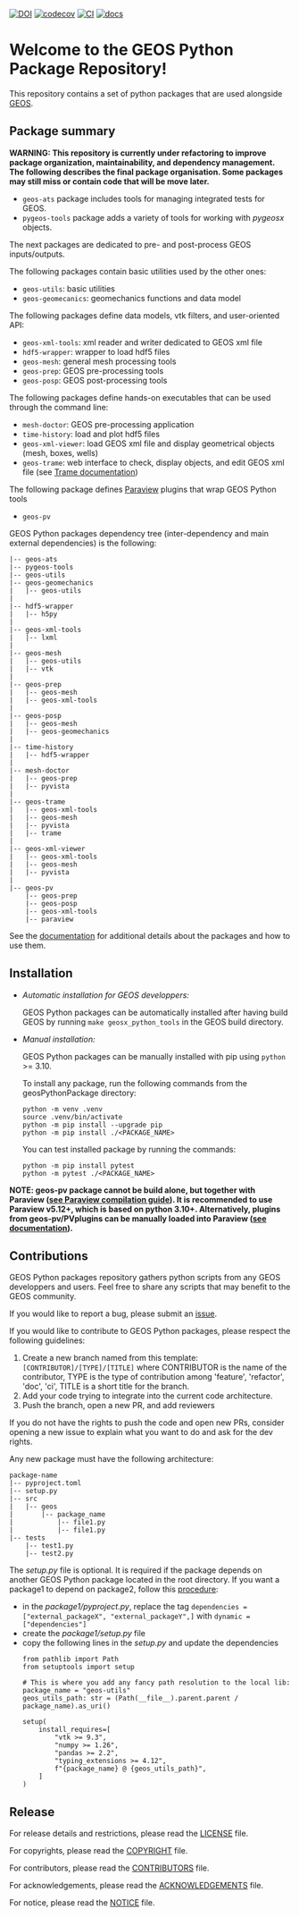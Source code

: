 [![DOI](https://zenodo.org/badge/131810578.svg)](https://zenodo.org/badge/latestdoi/131810578)
[![codecov](https://codecov.io/github/GEOS-DEV/geosPythonPackages/graph/badge.svg?token=0VTEHPQG58)](https://codecov.io/github/GEOS-DEV/geosPythonPackages)
[![CI](https://github.com/GEOS-DEV/GEOS/actions/workflows/ci_tests.yml/badge.svg)](https://github.com/GEOS-DEV/geosPythonPackages/actions?query=branch%3Adevelop)
[![docs](https://readthedocs.com/projects/geosx-geosx/badge/?version=latest)](https://geosx-geosx.readthedocs-hosted.com/projects/geosx-geospythonpackages/en/latest/)

Welcome to the GEOS Python Package Repository!
==============================================

This repository contains a set of python packages that are used alongside [GEOS](https://github.com/GEOS-DEV/GEOS).


Package summary
---------------

**WARNING: This repository is currently under refactoring to improve package organization, maintainability, and dependency management. The following describes the final package organisation. Some packages may still miss or contain code that will be move later.**

* `geos-ats` package includes tools for managing integrated tests for GEOS.
* `pygeos-tools` package adds a variety of tools for working with *pygeosx* objects.

The next packages are dedicated to pre- and post-process GEOS inputs/outputs. 

The following packages contain basic utilities used by the other ones:

* `geos-utils`: basic utilities
* `geos-geomecanics`: geomechanics functions and data model


The following packages define data models, vtk filters, and user-oriented API:

* `geos-xml-tools`: xml reader and writer dedicated to GEOS xml file
* `hdf5-wrapper`: wrapper to load hdf5 files
* `geos-mesh`: general mesh processing tools
* `geos-prep`: GEOS pre-processing tools
* `geos-posp`: GEOS post-processing tools


The following packages define hands-on executables that can be used through the command line:

* `mesh-doctor`: GEOS pre-processing application
* `time-history`: load and plot hdf5 files
* `geos-xml-viewer`: load GEOS xml file and display geometrical objects (mesh, boxes, wells)
* `geos-trame`: web interface to check, display objects, and edit GEOS xml file (see [Trame documentation](https://kitware.github.io/trame/guide/tutorial/))


The following package defines [Paraview](https://docs.paraview.org/) plugins that wrap GEOS Python tools

* `geos-pv`

GEOS Python packages dependency tree (inter-dependency and main external dependencies) is the following:

```
|-- geos-ats
|-- pygeos-tools
|-- geos-utils
|-- geos-geomechanics
|   |-- geos-utils
|
|-- hdf5-wrapper
|   |-- h5py
|
|-- geos-xml-tools
|   |-- lxml
|
|-- geos-mesh
|   |-- geos-utils
|   |-- vtk
|
|-- geos-prep
|   |-- geos-mesh
|   |-- geos-xml-tools
|
|-- geos-posp
|   |-- geos-mesh
|   |-- geos-geomechanics
|
|-- time-history
|   |-- hdf5-wrapper
|
|-- mesh-doctor
|   |-- geos-prep
|   |-- pyvista
|
|-- geos-trame
|   |-- geos-xml-tools
|   |-- geos-mesh
|   |-- pyvista
|   |-- trame
|
|-- geos-xml-viewer
|   |-- geos-xml-tools
|   |-- geos-mesh
|   |-- pyvista
|
|-- geos-pv
    |-- geos-prep
    |-- geos-posp
    |-- geos-xml-tools
    |-- paraview
```

See the [documentation](https://geosx-geosx.readthedocs-hosted.com/projects/geosx-geospythonpackages/en/latest/) for additional details about the packages and how to use them.


Installation
-------------

* *Automatic installation for GEOS developpers:*

  GEOS Python packages can be automatically installed after having build GEOS by running `make geosx_python_tools` in the GEOS build directory.

* *Manual installation:*

  GEOS Python packages can be manually installed with pip using `python` >= 3.10. 

    To install any package, run the following commands from the geosPythonPackage directory:

    ```
    python -m venv .venv
    source .venv/bin/activate
    python -m pip install --upgrade pip
    python -m pip install ./<PACKAGE_NAME>
    ```

    You can test installed package by running the commands:

    ```
    python -m pip install pytest
    python -m pytest ./<PACKAGE_NAME>
    ```

**NOTE: geos-pv package cannot be build alone, but together with Paraview ([see Paraview compilation guide](https://gitlab.kitware.com/paraview/paraview/-/blob/master/Documentation/dev/build.md)). It is recommended to use Paraview v5.12+, which is based on python 3.10+. Alternatively, plugins from geos-pv/PVplugins can be manually loaded into Paraview ([see documentation](https://docs.paraview.org/en/latest/ReferenceManual/pythonProgrammableFilter.html#python-algorithm)).**


Contributions
-------------

GEOS Python packages repository gathers python scripts from any GEOS developpers and users. Feel free to share any scripts that may benefit to the GEOS community.

If you would like to report a bug, please submit an [issue](https://github.com/GEOS-DEV/geosPythonPackages/issues/new). 

If you would like to contribute to GEOS Python packages, please respect the following guidelines:

1. Create a new branch named from this template: `[CONTRIBUTOR]/[TYPE]/[TITLE]` where CONTRIBUTOR is the name of the contributor, TYPE is the type of contribution among 'feature', 'refactor', 'doc', 'ci', TITLE is a short title for the branch.
1. Add your code trying to integrate into the current code architecture.
1. Push the branch, open a new PR, and add reviewers

If you do not have the rights to push the code and open new PRs, consider opening a new issue to explain what you want to do and ask for the dev rights.

Any new package must have the following architecture:

```
package-name
|-- pyproject.toml
|-- setup.py
|-- src
|   |-- geos
|       |-- package_name
|           |-- file1.py
|           |-- file1.py
|-- tests
    |-- test1.py
    |-- test2.py
```

The *setup.py* file is optional. It is required if the package depends on another GEOS Python package located in the root directory. If you want a package1 to depend on package2, follow this [procedure](https://stackoverflow.com/questions/75159453/specifying-local-relative-dependency-in-pyproject-toml):

* in the *package1/pyproject.py*, replace the tag `dependencies = ["external_packageX", "external_packageY",]` with `dynamic = ["dependencies"]`
* create the *package1/setup.py* file
* copy the following lines in the *setup.py* and update the dependencies
  ```
  from pathlib import Path
  from setuptools import setup

  # This is where you add any fancy path resolution to the local lib:
  package_name = "geos-utils"
  geos_utils_path: str = (Path(__file__).parent.parent / package_name).as_uri()

  setup(
      install_requires=[
          "vtk >= 9.3",
          "numpy >= 1.26",
          "pandas >= 2.2",
          "typing_extensions >= 4.12",
          f"{package_name} @ {geos_utils_path}",
      ]
  )
  ```


Release
-------

For release details and restrictions, please read the [LICENSE](https://github.com/GEOS-DEV/GEOS/LICENSE) file.

For copyrights, please read the [COPYRIGHT](https://github.com/GEOS-DEV/GEOS/COPYRIGHT ) file.

For contributors, please read the [CONTRIBUTORS](https://github.com/GEOS-DEV/GEOS/CONTRIBUTORS ) file.

For acknowledgements, please read the [ACKNOWLEDGEMENTS](https://github.com/GEOS-DEV/GEOS/ACKNOWLEDGEMENTS ) file.

For notice, please read the [NOTICE](https://github.com/GEOS-DEV/GEOS/NOTICE ) file.
